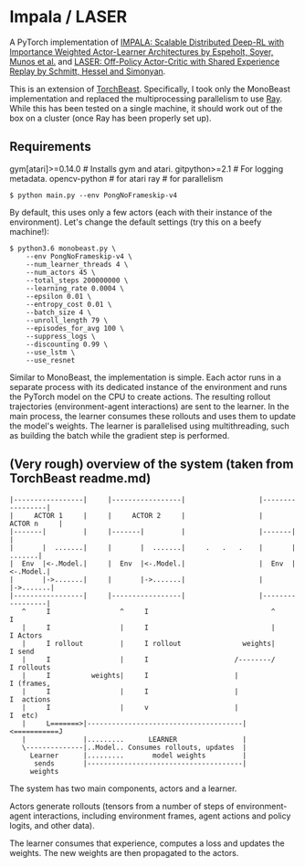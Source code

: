 # Impala / LASER
A PyTorch implementation of [IMPALA: Scalable Distributed
Deep-RL with Importance Weighted Actor-Learner Architectures
by Espeholt, Soyer, Munos et al.](https://arxiv.org/abs/1802.01561) and [LASER: Off-Policy Actor-Critic with Shared Experience Replay by Schmitt, Hessel and Simonyan](https://arxiv.org/abs/1909.11583).

This is an extension of [TorchBeast](https://github.com/facebookresearch/torchbeast). Specifically, I took only the MonoBeast implementation and replaced the multiprocessing parallelism to use [Ray](https://github.com/ray-project/ray/). While this has been tested on a single machine, it should work out of the box on a cluster (once Ray has been properly set up).

## Requirements

gym[atari]>=0.14.0  # Installs gym and atari.
gitpython>=2.1  # For logging metadata.
opencv-python  # for atari
ray # for parallelism

```shell
$ python main.py --env PongNoFrameskip-v4
```

By default, this uses only a few actors (each with their instance
of the environment). Let's change the default settings (try this on a
beefy machine!):

```shell
$ python3.6 monobeast.py \
    --env PongNoFrameskip-v4 \
    --num_learner_threads 4 \
    --num_actors 45 \
    --total_steps 200000000 \
    --learning_rate 0.0004 \
    --epsilon 0.01 \
    --entropy_cost 0.01 \
    --batch_size 4 \
    --unroll_length 79 \
    --episodes_for_avg 100 \
    --suppress_logs \
    --discounting 0.99 \
    --use_lstm \
    --use_resnet
```

Similar to MonoBeast, the implementation is simple. Each actor runs in a separate process with its dedicated instance of the environment and runs the PyTorch model on the CPU to create actions. The resulting rollout trajectories (environment-agent interactions) are sent to the learner. In the main process, the learner consumes these rollouts and uses them to update the model's weights. The learner is parallelised using multithreading, such as building the batch while the gradient step is performed.

## (Very rough) overview of the system (taken from TorchBeast readme.md)

```
|-----------------|     |-----------------|                  |-----------------|
|     ACTOR 1     |     |     ACTOR 2     |                  |     ACTOR n     |
|-------|         |     |-------|         |                  |-------|         |
|       |  .......|     |       |  .......|     .   .   .    |       |  .......|
|  Env  |<-.Model.|     |  Env  |<-.Model.|                  |  Env  |<-.Model.|
|       |->.......|     |       |->.......|                  |       |->.......|
|-----------------|     |-----------------|                  |-----------------|
   ^     I                 ^     I                              ^     I
   |     I                 |     I                              |     I Actors
   |     I rollout         |     I rollout               weights|     I send
   |     I                 |     I                     /--------/     I rollouts
   |     I          weights|     I                     |              I (frames,
   |     I                 |     I                     |              I  actions
   |     I                 |     v                     |              I  etc)
   |     L=======>|--------------------------------------|<===========J
   |              |.........      LEARNER                |
   \--------------|..Model.. Consumes rollouts, updates  |
     Learner      |.........       model weights         |
      sends       |--------------------------------------|
     weights
```

The system has two main components, actors and a learner.

Actors generate rollouts (tensors from a number of steps of
environment-agent interactions, including environment frames, agent
actions and policy logits, and other data).

The learner consumes that experience, computes a loss and updates the
weights. The new weights are then propagated to the actors.
